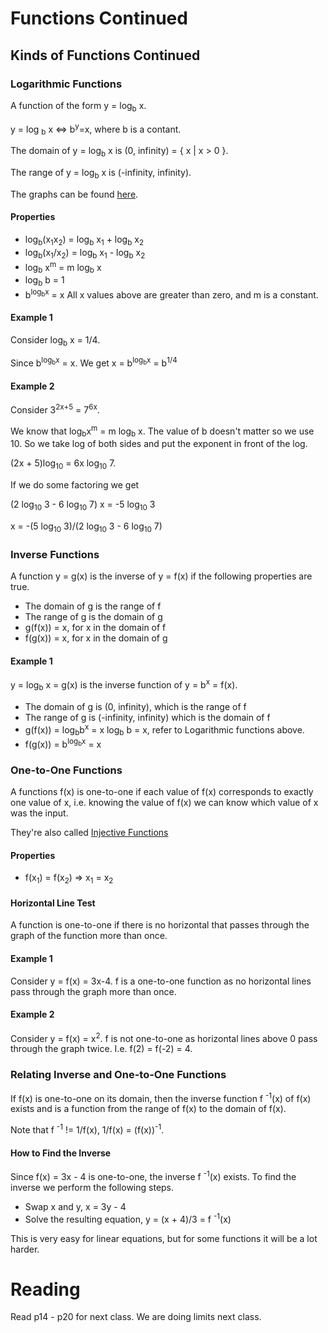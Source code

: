 # Functions Continued
## Kinds of Functions Continued
### Logarithmic Functions
A function of the form y = log<sub>b</sub> x.

y = log <sub>b</sub> x <=> b<sup>y</sup>=x, where b is a contant.

The domain of y = log<sub>b</sub> x is (0, infinity) = { x | x > 0 }.

The range of y = log<sub>b</sub> x is (-infinity, infinity).

The graphs can be found [here](https://en.wikipedia.org/wiki/Logarithm).

#### Properties
+ log<sub>b</sub>(x<sub>1</sub>x<sub>2</sub>) = log<sub>b</sub> x<sub>1</sub> + log<sub>b</sub> x<sub>2</sub>
+ log<sub>b</sub>(x<sub>1</sub>/x<sub>2</sub>) = log<sub>b</sub> x<sub>1</sub> - log<sub>b</sub> x<sub>2</sub>
+ log<sub>b</sub> x<sup>m</sup> = m log<sub>b</sub> x
+ log<sub>b</sub> b = 1
+ b<sup>log<sub>b</sub>x</sup> = x
All x values above are greater than zero, and m is a constant.

#### Example 1
Consider log<sub>b</sub> x = 1/4.

Since b<sup>log<sub>b</sub>x</sup> = x.
We get x = b<sup>log<sub>b</sub>x</sup> = b<sup>1/4</sup>

#### Example 2
Consider 3<sup>2x+5</sup> = 7<sup>6x</sup>.

We know that log<sub>b</sub>x<sup>m</sup> = m log<sub>b</sub> x.
The value of b doesn't matter so we use 10.
So we take log of both sides and put the exponent in front of the log.

(2x + 5)log<sub>10</sub> = 6x log<sub>10</sub> 7.

If we do some factoring we get

(2 log<sub>10</sub> 3 - 6 log<sub>10</sub> 7) x = -5 log<sub>10</sub> 3

x = -(5 log<sub>10</sub> 3)/(2 log<sub>10</sub> 3 - 6 log<sub>10</sub> 7)

### Inverse Functions
A function y = g(x) is the inverse of y = f(x) if the following properties are true.
+ The domain of g is the range of f
+ The range of g is the domain of g
+ g(f(x)) = x, for x in the domain of f
+ f(g(x)) = x, for x in the domain of g

#### Example 1
y = log<sub>b</sub> x = g(x) is the inverse function of y = b<sup>x</sup> = f(x).
+ The domain of g is (0, infinity), which is the range of f
+ The range of g is (-infinity, infinity) which is the domain of f
+ g(f(x)) = log<sub>b</sub>b<sup>x</sup> = x log<sub>b</sub> b = x, refer to Logarithmic functions above.
+ f(g(x)) = b<sup>log<sub>b</sub>x</sup> = x

### One-to-One Functions
A functions f(x) is one-to-one if each value of f(x) corresponds to exactly one value of x, i.e. knowing the value of f(x) we can know which value of x was the input.

They're also called [Injective Functions](https://en.wikipedia.org/wiki/Injective_function)

#### Properties
+ f(x<sub>1</sub>) = f(x<sub>2</sub>) => x<sub>1</sub> = x<sub>2</sub>

#### Horizontal Line Test
A function is one-to-one if there is no horizontal that passes through the graph of the function more than once.

#### Example 1
Consider y = f(x) = 3x-4.
f is a one-to-one function as no horizontal lines pass through the graph more than once.

#### Example 2
Consider y = f(x) = x<sup>2</sup>.
f is not one-to-one as horizontal lines above 0 pass through the graph twice.
I.e. f(2) = f(-2) = 4.

### Relating Inverse and One-to-One Functions
If f(x) is one-to-one on its domain, then the inverse function f <sup>-1</sup>(x) of f(x) exists and is a function from the range of f(x) to the domain of f(x).

Note that f <sup>-1</sup> != 1/f(x), 1/f(x) = (f(x))<sup>-1</sup>.

#### How to Find the Inverse
Since f(x) = 3x - 4 is one-to-one, the inverse f <sup>-1</sup>(x) exists.
To find the inverse we perform the following steps.
+ Swap x and y, x = 3y - 4
+ Solve the resulting equation, y = (x + 4)/3 = f <sup>-1</sup>(x)

This is very easy for linear equations, but for some functions it will be a lot harder.

# Reading
Read p14 - p20 for next class.
We are doing limits next class.
